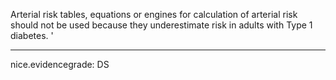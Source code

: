 Arterial risk tables, equations or engines for calculation of arterial risk should not be used because they underestimate risk in adults with Type 1 diabetes.
'

---
 nice.evidencegrade: DS
